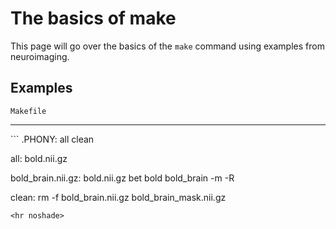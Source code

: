 # The basics of make

This page will go over the basics of the `make` command using examples from
neuroimaging.

## Examples

`Makefile`
<hr noshade>
```
.PHONY: all clean

all: bold.nii.gz

bold_brain.nii.gz: bold.nii.gz
    bet bold bold_brain -m -R

clean:
    rm -f bold_brain.nii.gz bold_brain_mask.nii.gz
```
<hr noshade>
